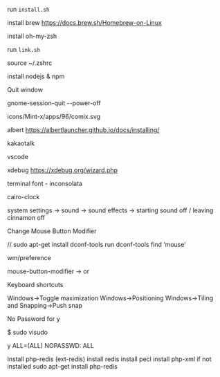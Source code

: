 run `install.sh`

install brew
https://docs.brew.sh/Homebrew-on-Linux

install oh-my-zsh

run `link.sh`

source ~/.zshrc

install nodejs & npm

Quit window

gnome-session-quit --power-off

icons/Mint-x/apps/96/comix.svg

albert https://albertlauncher.github.io/docs/installing/

kakaotalk

vscode

xdebug https://xdebug.org/wizard.php

terminal font - inconsolata

cairo-clock

system settings → sound → sound effects → starting sound off / leaving cinnamon off

Change Mouse Button Modifier

// sudo apt-get install dconf-tools
run dconf-tools
find ‘mouse’

wm/preference

mouse-button-modifier -> <super> or <meta>

Keyboard shortcuts

Windows->Toggle maximization
Windows->Positioning
Windows->Tiling and Snapping->Push snap

No Password for y

\$ sudo visudo

y ALL=(ALL) NOPASSWD: ALL

Install php-redis (ext-redis)
install redis
install pecl
install php-xml if not installed
sudo apt-get install php-redis
